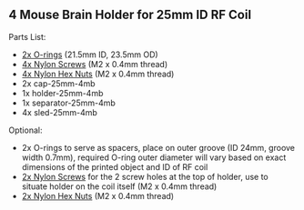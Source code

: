 ## 4 Mouse Brain Holder for 25mm ID RF Coil

Parts List:

* [2x O-rings](https://www.mcmaster.com/9262k194) (21.5mm ID, 23.5mm OD)
* [4x Nylon Screws](https://www.mcmaster.com/92492a705) (M2 x 0.4mm thread)
* [4x Nylon Hex Nuts](https://www.mcmaster.com/93800a300) (M2 x 0.4mm thread)
* 2x cap\-25mm\-4mb
* 1x holder\-25mm\-4mb
* 1x separator\-25mm\-4mb
* 4x sled\-25mm\-4mb


Optional:

* 2x O-rings to serve as spacers, place on outer groove (ID 24mm, groove width 0.7mm), required O-ring outer diameter will vary based on exact dimensions of the printed object and ID of RF coil
* [2x Nylon Screws](https://www.mcmaster.com/92492a706) for the 2 screw holes at the top of holder, use to situate holder on the coil itself (M2 x 0.4mm thread)
* [2x Nylon Hex Nuts](https://www.mcmaster.com/93800a300) (M2 x 0.4mm thread)
